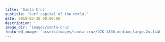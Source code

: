 ```yaml
---
title: 'Santa Cruz'
subtitle: 'Surf capital of the world.'
date: 2018-06-30 00:00:00
description: ''
image_dir: 'images/santa-cruz'
featured_image: 'assets/images/santa-cruz/D7K-1836,medium_large.2x.1440551839.jpg'
---
```

